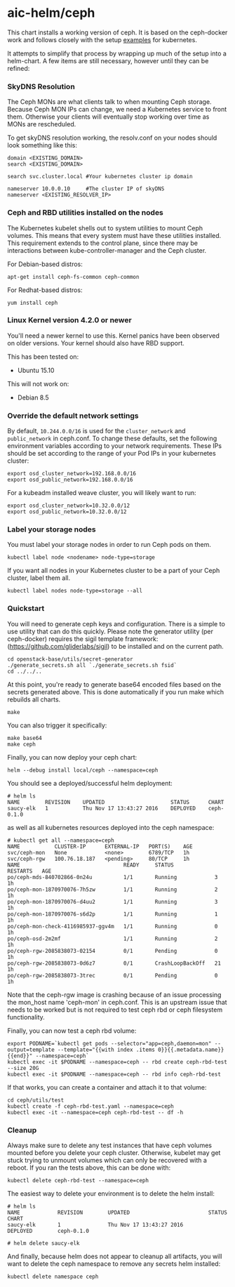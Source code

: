 # aic-helm/ceph

This chart installs a working version of ceph.  It is based on the ceph-docker work and follows closely with the setup [examples](https://github.com/ceph/ceph-docker/tree/master/examples/kubernetes) for kubernetes.

It attempts to simplify that process by wrapping up much of the setup into a helm-chart.  A few items are still necessary, however until they can be refined:

### SkyDNS Resolution

The Ceph MONs are what clients talk to when mounting Ceph storage. Because Ceph MON IPs can change, we need a Kubernetes service to front them. Otherwise your clients will eventually stop working over time as MONs are rescheduled.

To get skyDNS resolution working, the resolv.conf on your nodes should look something like this:

```
domain <EXISTING_DOMAIN>
search <EXISTING_DOMAIN>

search svc.cluster.local #Your kubernetes cluster ip domain

nameserver 10.0.0.10     #The cluster IP of skyDNS
nameserver <EXISTING_RESOLVER_IP>
```

### Ceph and RBD utilities installed on the nodes

The Kubernetes kubelet shells out to system utilities to mount Ceph volumes. This means that every system must have these utilities installed. This requirement extends to the control plane, since there may be interactions between kube-controller-manager and the Ceph cluster.

For Debian-based distros:

```
apt-get install ceph-fs-common ceph-common
```

For Redhat-based distros:

```
yum install ceph
```

### Linux Kernel version 4.2.0 or newer

You'll need a newer kernel to use this. Kernel panics have been observed on older versions. Your kernel should also have RBD support.

This has been tested on:

- Ubuntu 15.10

This will not work on:

- Debian 8.5


### Override the default network settings

By default, `10.244.0.0/16` is used for the `cluster_network` and `public_network` in ceph.conf. To change these defaults, set the following environment variables according to your network requirements. These IPs should be set according to the range of your Pod IPs in your kubernetes cluster:

```
export osd_cluster_network=192.168.0.0/16
export osd_public_network=192.168.0.0/16
```

For a kubeadm installed weave cluster, you will likely want to run:

```
export osd_cluster_network=10.32.0.0/12
export osd_public_network=10.32.0.0/12
```

### Label your storage nodes

You must label your storage nodes in order to run Ceph pods on them.

```
kubectl label node <nodename> node-type=storage
```

If you want all nodes in your Kubernetes cluster to be a part of your Ceph cluster, label them all.

```
kubectl label nodes node-type=storage --all
```

### Quickstart

You will need to generate ceph keys and configuration.  There is a simple to use utility that can do this quickly.  Please note the generator utility (per ceph-docker) requires the sigil template framework: (https://github.com/gliderlabs/sigil) to be installed and on the current path.

```
cd openstack-base/utils/secret-generator
./generate_secrets.sh all `./generate_secrets.sh fsid`
cd ../../..
```

At this point, you're ready to generate base64 encoded files based on the secrets generated above.  This is done automatically if you run make which rebuilds all charts.

```
make
```

You can also trigger it specifically:

```
make base64
make ceph
```

Finally, you can now deploy your ceph chart:

```
helm --debug install local/ceph --namespace=ceph
```

You should see a deployed/successful helm deployment:

```
# helm ls
NAME     	REVISION	UPDATED                 	STATUS  	CHART     
saucy-elk	1       	Thu Nov 17 13:43:27 2016	DEPLOYED	ceph-0.1.0
```

as well as all kubernetes resources deployed into the ceph namespace:

```
# kubectl get all --namespace=ceph
NAME           CLUSTER-IP      EXTERNAL-IP   PORT(S)    AGE
svc/ceph-mon   None            <none>        6789/TCP   1h
svc/ceph-rgw   100.76.18.187   <pending>     80/TCP     1h
NAME                                 READY     STATUS             RESTARTS   AGE
po/ceph-mds-840702866-0n24u          1/1       Running            3          1h
po/ceph-mon-1870970076-7h5zw         1/1       Running            2          1h
po/ceph-mon-1870970076-d4uu2         1/1       Running            3          1h
po/ceph-mon-1870970076-s6d2p         1/1       Running            1          1h
po/ceph-mon-check-4116985937-ggv4m   1/1       Running            0          1h
po/ceph-osd-2m2mf                    1/1       Running            2          1h
po/ceph-rgw-2085838073-02154         0/1       Pending            0          1h
po/ceph-rgw-2085838073-0d6z7         0/1       CrashLoopBackOff   21         1h
po/ceph-rgw-2085838073-3trec         0/1       Pending            0          1h
```

Note that the ceph-rgw image is crashing because of an issue processing the mon_host name 'ceph-mon' in ceph.conf.  This is an upstream issue that needs to be worked but is not required to test ceph rbd or ceph filesystem functionality.

Finally, you can now test a ceph rbd volume:

```
export PODNAME=`kubectl get pods --selector="app=ceph,daemon=mon" --output=template --template="{{with index .items 0}}{{.metadata.name}}{{end}}" --namespace=ceph`
kubectl exec -it $PODNAME --namespace=ceph -- rbd create ceph-rbd-test --size 20G
kubectl exec -it $PODNAME --namespace=ceph -- rbd info ceph-rbd-test
```

If that works, you can create a container and attach it to that volume:

```
cd ceph/utils/test
kubectl create -f ceph-rbd-test.yaml --namespace=ceph
kubectl exec -it --namespace=ceph ceph-rbd-test -- df -h
```

### Cleanup

Always make sure to delete any test instances that have ceph volumes mounted before you delete your ceph cluster.  Otherwise, kubelet may get stuck trying to unmount volumes which can only be recovered with a reboot.  If you ran the tests above, this can be done with:

```
kubectl delete ceph-rbd-test --namespace=ceph
```

The easiest way to delete your environment is to delete the helm install:

```
# helm ls
NAME            REVISION        UPDATED                         STATUS          CHART
saucy-elk       1               Thu Nov 17 13:43:27 2016        DEPLOYED        ceph-0.1.0

# helm delete saucy-elk
```

And finally, because helm does not appear to cleanup all artifacts, you will want to delete the ceph namespace to remove any secrets helm installed:

```
kubectl delete namespace ceph
```
